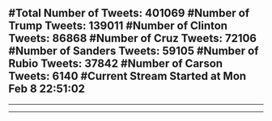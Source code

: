 #Total Number of Tweets: 401069 
#Number of Trump Tweets: 139011
#Number of Clinton Tweets: 86868
#Number of Cruz Tweets: 72106
#Number of Sanders Tweets: 59105
#Number of Rubio Tweets: 37842
#Number of Carson Tweets: 6140
#Current Stream Started at Mon Feb  8 22:51:02
---
---
---

